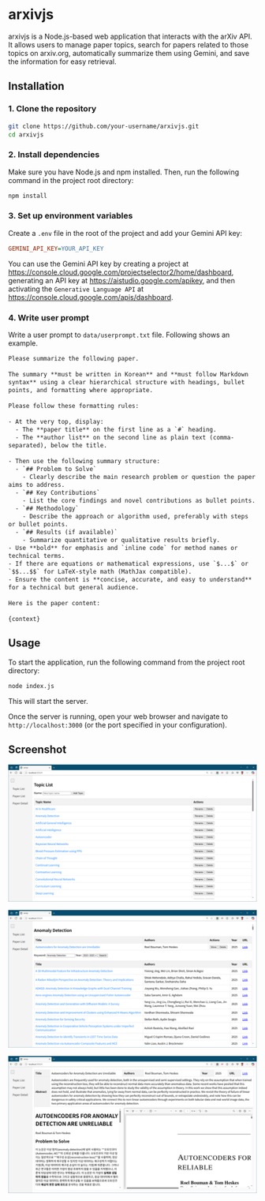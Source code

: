 # arxivjs

arxivjs is a Node.js-based web application that interacts with the arXiv API. It allows users to manage paper topics, search for papers related to those topics on arxiv.org, automatically summarize them using Gemini, and save the information for easy retrieval.

## Installation

### 1. Clone the repository

```bash
git clone https://github.com/your-username/arxivjs.git
cd arxivjs
```

### 2. Install dependencies

Make sure you have Node.js and npm installed. Then, run the following command in the project root directory:

```bash
npm install
```

### 3. Set up environment variables

Create a `.env` file in the root of the project and add your Gemini API key:

```ini
GEMINI_API_KEY=YOUR_API_KEY
```

You can use the Gemini API key by creating a project at <https://console.cloud.google.com/projectselector2/home/dashboard>, generating an API key at <https://aistudio.google.com/apikey>, and then activating the `Generative Language API` at <https://console.cloud.google.com/apis/dashboard>.

### 4. Write user prompt

Write a user prompt to `data/userprompt.txt` file.
Following shows an example.

```text
Please summarize the following paper.

The summary **must be written in Korean** and **must follow Markdown syntax** using a clear hierarchical structure with headings, bullet points, and formatting where appropriate.

Please follow these formatting rules:

- At the very top, display:
  - The **paper title** on the first line as a `#` heading.
  - The **author list** on the second line as plain text (comma-separated), below the title.

- Then use the following summary structure:
  - `## Problem to Solve`
    - Clearly describe the main research problem or question the paper aims to address.
  - `## Key Contributions`
    - List the core findings and novel contributions as bullet points.
  - `## Methodology`
    - Describe the approach or algorithm used, preferably with steps or bullet points.
  - `## Results (if available)`
    - Summarize quantitative or qualitative results briefly.
- Use **bold** for emphasis and `inline code` for method names or technical terms.
- If there are equations or mathematical expressions, use `$...$` or `$$...$$` for LaTeX-style math (MathJax compatible).
- Ensure the content is **concise, accurate, and easy to understand** for a technical but general audience.

Here is the paper content:

{context}
```

## Usage

To start the application, run the following command from the project root directory:

```bash
node index.js
```

This will start the server.

Once the server is running, open your web browser and navigate to `http://localhost:3000` (or the port specified in your configuration).

## Screenshot

![Topic list](./public/topic_list.png)

![Paper List](./public/paper_list.png)

![Paper Detail](./public/paper_detail.png)
